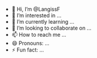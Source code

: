 - 👋 Hi, I’m @LangissF
- 👀 I’m interested in ...
- 🌱 I’m currently learning ...
- 💞️ I’m looking to collaborate on ...
- 📫 How to reach me ...
- 😄 Pronouns: ...
- ⚡ Fun fact: ...

<!---
LangissF/LangissF is a ✨ special ✨ repository because its `README.md` (this file) appears on your GitHub profile.
You can click the Preview link to take a look at your changes.
--->
